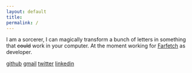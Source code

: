 ```yaml
---
layout: default
title: 
permalink: /
---
```


I am a sorcerer, I can magically transform a bunch of letters in something that ~~could~~ work in your computer. 
At the moment working for [Farfetch](https://farfetchcareers.com) as developer.

[github](https://github.com/andxpto)
[gmail](mailto:andrecorreiait@gmail.com)
[twitter](https://twitter.com/andxpto)
[linkedin](https://www.linkedin.com/in/andcorreia)
